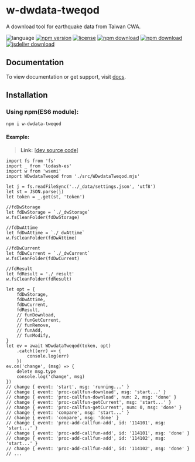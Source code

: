 # w-dwdata-tweqod
A download tool for earthquake data from Taiwan CWA.

![language](https://img.shields.io/badge/language-JavaScript-orange.svg) 
[![npm version](http://img.shields.io/npm/v/w-dwdata-tweqod.svg?style=flat)](https://npmjs.org/package/w-dwdata-tweqod) 
[![license](https://img.shields.io/npm/l/w-dwdata-tweqod.svg?style=flat)](https://npmjs.org/package/w-dwdata-tweqod) 
[![npm download](https://img.shields.io/npm/dt/w-dwdata-tweqod.svg)](https://npmjs.org/package/w-dwdata-tweqod) 
[![npm download](https://img.shields.io/npm/dm/w-dwdata-tweqod.svg)](https://npmjs.org/package/w-dwdata-tweqod) 
[![jsdelivr download](https://img.shields.io/jsdelivr/npm/hm/w-dwdata-tweqod.svg)](https://www.jsdelivr.com/package/npm/w-dwdata-tweqod)

## Documentation
To view documentation or get support, visit [docs](https://yuda-lyu.github.io/w-dwdata-tweqod/global.html).

## Installation
### Using npm(ES6 module):
```alias
npm i w-dwdata-tweqod
```

#### Example:
> **Link:** [[dev source code](https://github.com/yuda-lyu/w-dwdata-tweqod/blob/master/g.mjs)]
```alias
import fs from 'fs'
import _ from 'lodash-es'
import w from 'wsemi'
import WDwdataTweqod from './src/WDwdataTweqod.mjs'

let j = fs.readFileSync('../_data/settings.json', 'utf8')
let st = JSON.parse(j)
let token = _.get(st, 'token')

//fdDwStorage
let fdDwStorage = `./_dwStorage`
w.fsCleanFolder(fdDwStorage)

//fdDwAttime
let fdDwAttime = `./_dwAttime`
w.fsCleanFolder(fdDwAttime)

//fdDwCurrent
let fdDwCurrent = `./_dwCurrent`
w.fsCleanFolder(fdDwCurrent)

//fdResult
let fdResult = './_result'
w.fsCleanFolder(fdResult)

let opt = {
    fdDwStorage,
    fdDwAttime,
    fdDwCurrent,
    fdResult,
    // funDownload,
    // funGetCurrent,
    // funRemove,
    // funAdd,
    // funModify,
}
let ev = await WDwdataTweqod(token, opt)
    .catch((err) => {
        console.log(err)
    })
ev.on('change', (msg) => {
    delete msg.type
    console.log('change', msg)
})
// change { event: 'start', msg: 'running...' }
// change { event: 'proc-callfun-download', msg: 'start...' }
// change { event: 'proc-callfun-download', num: 2, msg: 'done' }
// change { event: 'proc-callfun-getCurrent', msg: 'start...' }
// change { event: 'proc-callfun-getCurrent', num: 0, msg: 'done' }
// change { event: 'compare', msg: 'start...' }
// change { event: 'compare', msg: 'done' }
// change { event: 'proc-add-callfun-add', id: '114101', msg: 'start...' }
// change { event: 'proc-add-callfun-add', id: '114101', msg: 'done' }
// change { event: 'proc-add-callfun-add', id: '114102', msg: 'start...' }
// change { event: 'proc-add-callfun-add', id: '114102', msg: 'done' }
// ...
```
